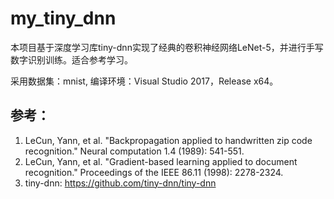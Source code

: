 # my_tiny_dnn
本项目基于深度学习库tiny-dnn实现了经典的卷积神经网络LeNet-5，并进行手写数字识别训练。适合参考学习。

采用数据集：mnist, 编译环境：Visual Studio 2017，Release x64。

## 参考：
1. LeCun, Yann, et al. "Backpropagation applied to handwritten zip code recognition." Neural computation 1.4 (1989): 541-551.
2. LeCun, Yann, et al. "Gradient-based learning applied to document recognition." Proceedings of the IEEE 86.11 (1998): 2278-2324.
3. tiny-dnn: https://github.com/tiny-dnn/tiny-dnn
